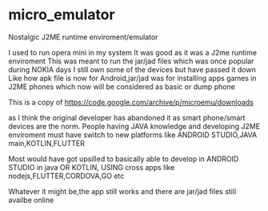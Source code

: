 # micro_emulator

Nostalgic J2ME runtime enviroment/emulator

I used to run opera mini in my system
It was good as it was a J2me runtime enviroment
This was meant to run the jar/jad files which was once popular during NOKIA days 
I still own some of the devices but have passed it down 
Like how apk file is now for Android,jar/jad was for installing apps games in J2ME phones which now will be considered as basic or dump phone 


This is a copy of https://code.google.com/archive/p/microemu/downloads


as I think the original developer has abandoned it as smart phone/smart devices are the norm.
People having JAVA knowledge and developing J2ME enviroment must have switch to new platforms
like ANDROID STUDIO,JAVA main,KOTLIN,FLUTTER 

Most would have got upsilled to basically able to develop in ANDROID STUDIO in java OR KOTLIN,
USING cross apps like nodejs,FLUTTER,CORDOVA,GO etc


Whatever it might be,the app still works and there are jar/jad files still availbe online  
